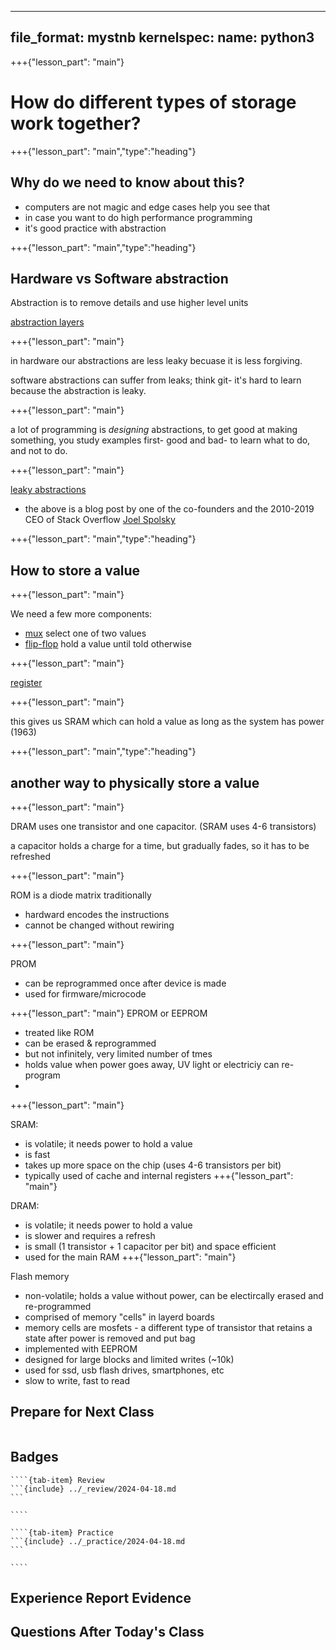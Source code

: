 
---
file_format: mystnb
kernelspec:
    name: python3
---


+++{"lesson_part": "main"}
# How do different types of storage work together?



+++{"lesson_part": "main","type":"heading"}

## Why do we need to know about this? 


- computers are not magic and edge cases help you see that
- in case you want to do high performance programming
- it's good practice with abstraction 




+++{"lesson_part": "main","type":"heading"}

## Hardware vs Software abstraction


Abstraction is to remove details and use higher level units 



[abstraction layers]()


+++{"lesson_part": "main"}


in hardware our abstractions are less leaky becuase it is less forgiving.  

software abstractions can suffer from leaks; think git- it's hard to learn because the abstraction is leaky. 



+++{"lesson_part": "main"}


a lot of programming is *designing* abstractions, to get good at making something, you study examples first- good and bad- to learn what to do, and not to do. 


+++{"lesson_part": "main"}

[leaky abstractions](https://www.joelonsoftware.com/2002/11/11/the-law-of-leaky-abstractions/)


- the above is a blog post by one of the co-founders and the 2010-2019 CEO of Stack Overflow [Joel Spolsky](https://www.joelonsoftware.com/about-me/)


+++{"lesson_part": "main","type":"heading"}

## How to store a value 



+++{"lesson_part": "main"}


We need a few more components: 

- [mux](https://lodev.org/logicemu/#id=mux) select one of two values
- [flip-flop](https://lodev.org/logicemu/#) hold a value until told otherwise




+++{"lesson_part": "main"}


[register](https://lodev.org/logicemu/#id=register)



+++{"lesson_part": "main"}


this gives us SRAM which can hold a value as long as the system has power 
(1963)



+++{"lesson_part": "main","type":"heading"}

## another way to physically store a value 


+++{"lesson_part": "main"}


DRAM uses one transistor and one capacitor. (SRAM uses 4-6 transistors)

a capacitor holds a charge for a time, but gradually fades, so it has to be refreshed



+++{"lesson_part": "main"}

ROM is a diode matrix traditionally
- hardward encodes the instructions
- cannot be changed without rewiring

+++{"lesson_part": "main"}

PROM
- can be reprogrammed once after device is made
- used for firmware/microcode

+++{"lesson_part": "main"}
EPROM or EEPROM
- treated like ROM
- can be erased & reprogrammed
- but not infinitely, very limited number of tmes
- holds value when power goes away, UV light or electriciy can re-program
-  

+++{"lesson_part": "main"}

SRAM:

- is volatile; it needs power to hold a value
- is fast 
- takes up more space on the chip (uses 4-6 transistors per bit)
- typically used of cache and internal registers
+++{"lesson_part": "main"}

DRAM: 
- is volatile;  it needs power to hold a value
- is slower and requires a refresh
- is small (1 transistor + 1 capacitor per bit) and space efficient
- used for the main RAM
+++{"lesson_part": "main"}

Flash memory 
- non-volatile; holds a value without power, can be electircally erased and re-programmed
- comprised of memory "cells" in layerd boards
- memory cells are mosfets - a different type of transistor that retains a state after power is removed and put bag
- implemented with EEPROM 
- designed for large blocks and limited writes (~10k)
- used for ssd, usb flash drives, smartphones, etc
- slow to write, fast to read




## Prepare for Next Class 

```{include} ../_prepare/2024-04-23.md
```

## Badges

`````{tab-set}
````{tab-item} Review
```{include} ../_review/2024-04-18.md
```

````

````{tab-item} Practice
```{include} ../_practice/2024-04-18.md
```

````
`````



## Experience Report Evidence

## Questions After Today's Class 